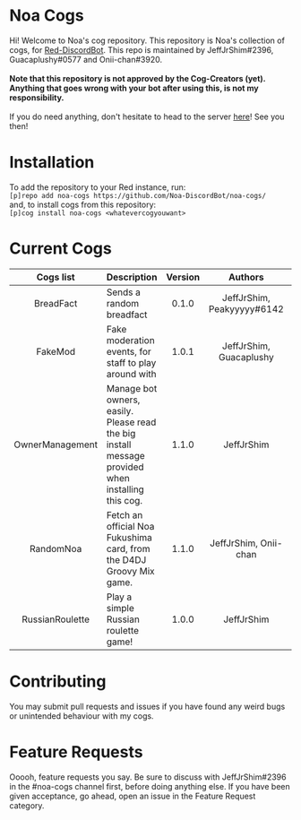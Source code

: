 # Noa Cogs <br>
Hi! Welcome to Noa's cog repository. This repository is Noa's collection of cogs, for [Red-DiscordBot](https://github.com/Cog-Creators/Red-DiscordBot). This repo is maintained by JeffJrShim#2396, Guacaplushy#0577 and Onii-chan#3920. <br><br>
**Note that this repository is not approved by the Cog-Creators (yet). Anything that goes wrong with your bot after using this, is not my responsibility.** <br><br>
If you do need anything, don't hesitate to head to the server [here](https://discord.gg/RSAetqdhRU)! See you then!
# Installation <br>
To add the repository to your Red instance, run: <br>
`[p]repo add noa-cogs https://github.com/Noa-DiscordBot/noa-cogs/`<br>
and, to install cogs from this repository: <br>
`[p]cog install noa-cogs <whatevercogyouwant>`<br>
# Current Cogs <br>
| Cogs list | Description | Version | Authors | Stable? | Hidden? |
|:---:|---|:---:|:---:|:---:|:---:|
| BreadFact | Sends a random breadfact | 0.1.0 | JeffJrShim, Peakyyyyy#6142 | ❌ | ❌ |
| FakeMod | Fake moderation events, for staff to play around with | 1.0.1 | JeffJrShim, Guacaplushy | ✅ | ❌ |
| OwnerManagement | Manage bot owners, easily. Please read the big install message provided when installing this cog. | 1.1.0 | JeffJrShim | ✅ | ❌ |
| RandomNoa | Fetch an official Noa Fukushima card, from the D4DJ Groovy Mix game. | 1.1.0 | JeffJrShim, Onii-chan | ✅ | ❌ |
| RussianRoulette | Play a simple Russian roulette game! | 1.0.0 | JeffJrShim | ✅ | ❌ |

# Contributing <br>
You may submit pull requests and issues if you have found any weird bugs or unintended behaviour with my cogs. <br>
# Feature Requests <br>
Ooooh, feature requests you say. Be sure to discuss with JeffJrShim#2396 in the #noa-cogs channel first, before doing anything else. If you have been given acceptance, go ahead, open an issue in the Feature Request category. 
